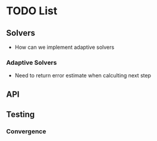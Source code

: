 # TODO List

## Solvers
- How can we implement adaptive solvers
### Adaptive Solvers
- Need to return error estimate when calculting next step


## API

## Testing
### Convergence
### 